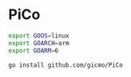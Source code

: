 PiCo
====

```bash
export GOOS=linux
export GOARCH=arm
export GOARM=6

go install github.com/gicmo/PiCo
```